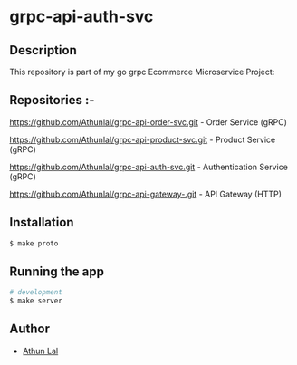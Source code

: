 # grpc-api-auth-svc 

## Description
This repository is part of my go grpc Ecommerce Microservice Project:

## Repositories :-

https://github.com/Athunlal/grpc-api-order-svc.git  - Order Service (gRPC)

https://github.com/Athunlal/grpc-api-product-svc.git - Product Service (gRPC)

https://github.com/Athunlal/grpc-api-auth-svc.git    - Authentication Service (gRPC)

https://github.com/Athunlal/grpc-api-gateway-.git - API Gateway (HTTP)

## Installation

```bash
$ make proto
```

## Running the app

```bash
# development
$ make server
```

## Author

- [Athun Lal](https://www.linkedin.com/in/athun-lal-0103631ba/)